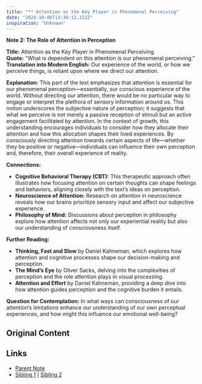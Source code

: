 ```yaml
---
title: "** Attention as the Key Player in Phenomenal Perceiving"
date: "2024-10-06T13:30:12.322Z"
inspiration: "Unknown"
---
```



**Note 2: The Role of Attention in Perception**

**Title:** Attention as the Key Player in Phenomenal Perceiving  
**Quote:** "What is dependent on this attention is our phenomenal perceiving."  
**Translation into Modern English:** Our experience of the world, or how we perceive things, is reliant upon where we direct our attention.  

**Explanation:** This part of the text emphasizes that attention is essential for our phenomenal perception—essentially, our conscious experience of the world. Without directing our attention, there would be no particular way to engage or interpret the plethora of sensory information around us. This notion underscores the subjective nature of perception; it suggests that what we perceive is not merely a passive reception of stimuli but an active engagement facilitated by attention. In the context of growth, this understanding encourages individuals to consider how they allocate their attention and how this allocation shapes their lived experiences. By consciously directing attention towards certain aspects of life—whether they be positive or negative—individuals can influence their own perception and, therefore, their overall experience of reality. 

**Connections:**  
- **Cognitive Behavioral Therapy (CBT):** This therapeutic approach often illustrates how focusing attention on certain thoughts can shape feelings and behaviors, aligning closely with the text’s ideas on perception.  
- **Neuroscience of Attention:** Research on attention in neuroscience reveals how our brains prioritize sensory input and affect our subjective experience.  
- **Philosophy of Mind:** Discussions about perception in philosophy explore how attention affects not only our experiential reality but also our understanding of consciousness itself.  

**Further Reading:**  
- **Thinking, Fast and Slow** by Daniel Kahneman, which explores how attention and cognitive processes shape our decision-making and perception.  
- **The Mind’s Eye** by Oliver Sacks, delving into the complexities of perception and the role attention plays in visual processing.  
- **Attention and Effort** by Daniel Kahneman, providing a deep dive into how attention guides perception and the cognitive burden it entails.  

**Question for Contemplation:** In what ways can consciousness of our attention’s limitations enhance our understanding of our own perceptual experiences, and how might this influence our emotional well-being?  



## Original Content



## Links

- [Parent Note](/parent-note.md)
- [Sibling 1](/zettel1.md) | [Sibling 2](/zettel2.md)
